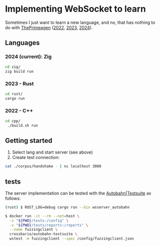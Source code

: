# Implementing WebSocket to learn

Sometimes I just want to learn a new language, and no, that has nothing to do
with [ThePrimeagen](https://twitter.com/ThePrimeagen) ([2022](https://twitter.com/intent/post?text=I%20know,%20Cpp,%20but%20let%20him%20cook,%20he%20just%20did%20not%20know%20@ThePrimeagen%20back%20then,%20so%20do%20not%20blame%20him%20for%20choosing%20Cpp%20in%202022...&url=https://github.com/otsmr/websocket),
[2023](https://twitter.com/ThePrimeagen/status/1634328728137265155),
[2024](https://twitter.com/ThePrimeagen/status/1761068465253744641)).


## Languages
### 2024 (current): Zig
```sh
cd zig/
zig build run
```
### 2023 - Rust
```sh
cd rust/
cargo run
```
### 2022 - C++
```sh
cd cpp/
 ./build.sh run
```

## Getting started
1. Select lang and start server (see above)
2. Create test connection:
```sh
cat ./corpus/handshake - | nc localhost 3000
```

## tests

The server implementation can be tested with the
[Autobahn|Testsuite](https://github.com/crossbario/autobahn-testsuite) as
follows:

```bash
(rust) $ RUST_LOG=debug cargo run --bin wsserver_autobahn

$ docker run -it --rm --net=host \
  -v "${PWD}/tests:/config" \
  -v "${PWD}/tests/reports:/reports" \
  --name fuzzingclient \
  crossbario/autobahn-testsuite \
  wstest -m fuzzingclient --spec /config/fuzzingclient.json
```
